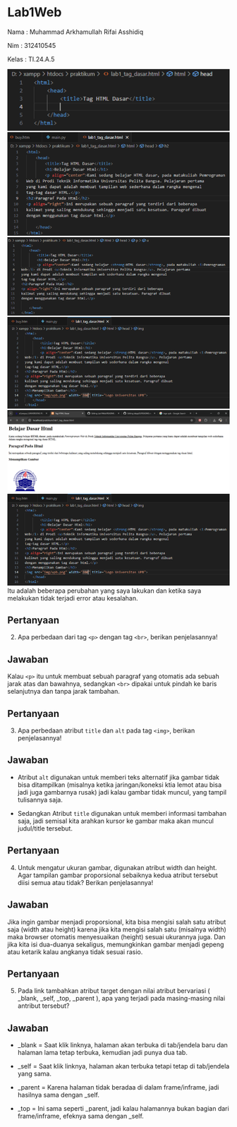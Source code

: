 # Lab1Web

Nama : Muhammad Arkhamullah Rifai Asshidiq

Nim : 312410545

Kelas : TI.24.A.5

![Foto](https://github.com/MuhammadArkham/Foto/blob/main/Screenshot%202025-09-24%20193225.png?raw=true)
![Foto](https://github.com/MuhammadArkham/Foto/blob/main/Screenshot%202025-09-24%20201538%20(1).png?raw=true)
![Foto](https://github.com/MuhammadArkham/Foto/blob/main/Screenshot%202025-09-24%20202117.png?raw=true)
![Foto](https://github.com/MuhammadArkham/Foto/blob/main/Screenshot%202025-09-24%20202752.png?raw=true)
![Foto](https://github.com/MuhammadArkham/Foto/blob/main/Screenshot%202025-09-24%20202904.png?raw=true)
![Foto](https://github.com/MuhammadArkham/Foto/blob/main/Screenshot%202025-09-24%20202752.png?raw=true)
Itu adalah beberapa perubahan yang saya lakukan dan ketika saya melakukan tidak terjadi error atau kesalahan.

## Pertanyaan

2. Apa perbedaan dari tag `<p>` dengan tag `<br>`, berikan penjelasannya!

## Jawaban

Kalau `<p>` itu untuk membuat sebuah paragraf yang otomatis ada sebuah jarak atas dan bawahnya, sedangkan `<br>` dipakai untuk pindah ke baris selanjutnya dan tanpa jarak tambahan.

## Pertanyaan

3. Apa perbedaan atribut `title` dan `alt` pada tag `<img>`, berikan penjelasannya!

## Jawaban

- Atribut `alt` digunakan untuk memberi teks alternatif jika gambar tidak bisa ditampilkan (misalnya ketika jaringan/koneksi ktia lemot atau bisa jadi juga gambarnya rusak) jadi kalau gambar tidak muncul, yang tampil tulisannya saja.

- Sedangkan Atribut `title` digunakan untuk memberi informasi tambahan saja, jadi semisal kita arahkan kursor ke gambar maka akan muncul judul/title tersebut.

## Pertanyaan

4. Untuk mengatur ukuran gambar, digunakan atribut width dan height. Agar tampilan gambar proporsional sebaiknya kedua atribut tersebut diisi semua atau tidak? Berikan penjelasannya!

## Jawaban

Jika ingin gambar menjadi proporsional, kita bisa mengisi salah satu atribut saja (width atau height) karena jika kita mengisi salah satu (misalnya width) maka browser otomatis menyesuaikan (height) sesuai ukurannya juga. Dan jika kita isi dua-duanya sekaligus, memungkinkan gambar menjadi gepeng atau ketarik kalau angkanya tidak sesuai rasio.

## Pertanyaan

5. Pada link tambahkan atribut target dengan nilai atribut bervariasi ( _blank, _self, _top, _parent ), apa yang terjadi pada masing-masing nilai antribut tersebut?

## Jawaban

- _blank = Saat klik linknya, halaman akan terbuka di tab/jendela baru dan halaman lama tetap terbuka, kemudian jadi punya dua tab.

- _self = Saat klik linknya, halaman akan terbuka tetapi tetap di tab/jendela yang sama.
 
- _parent = Karena halaman tidak beradaa di dalam frame/inframe, jadi hasilnya sama dengan _self.

- _top = Ini sama seperti _parent, jadi kalau halamannya bukan bagian dari frame/inframe, efeknya sama dengan _self. 
